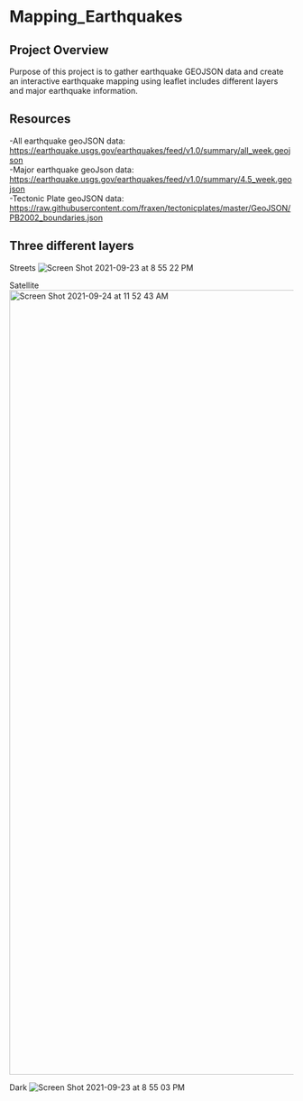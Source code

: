 # Mapping_Earthquakes

## Project Overview
Purpose of this project is to gather earthquake GEOJSON data and create an interactive earthquake mapping using leaflet includes different layers and major earthquake information.

## Resources
-All earthquake geoJSON data: https://earthquake.usgs.gov/earthquakes/feed/v1.0/summary/all_week.geojson  
-Major earthquake geoJson data: https://earthquake.usgs.gov/earthquakes/feed/v1.0/summary/4.5_week.geojson  
-Tectonic Plate geoJSON data: https://raw.githubusercontent.com/fraxen/tectonicplates/master/GeoJSON/PB2002_boundaries.json

## Three different layers 

Streets 
![Screen Shot 2021-09-23 at 8 55 22 PM](https://user-images.githubusercontent.com/81284888/134725824-ef62ce05-866e-45c6-8b59-a1ca0bf05d73.png)

Satellite
<img width="1391" alt="Screen Shot 2021-09-24 at 11 52 43 AM" src="https://user-images.githubusercontent.com/81284888/134725944-06ccafbd-fe02-49b6-a83d-d294d83e7763.png">

Dark 
![Screen Shot 2021-09-23 at 8 55 03 PM](https://user-images.githubusercontent.com/81284888/134725992-32978a7a-a1e1-4bcf-b4fb-5c2f68d1460b.png)
